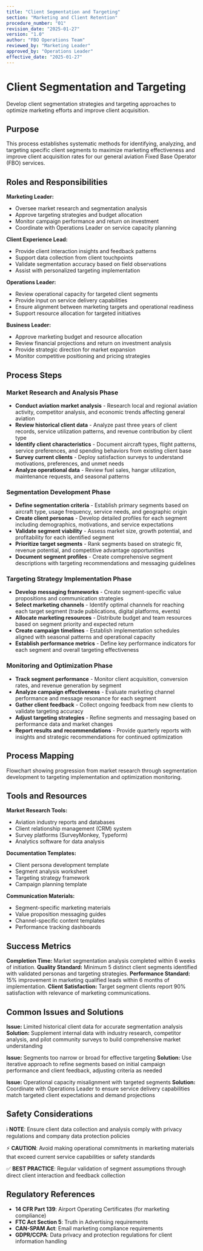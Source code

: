```yaml
---
title: "Client Segmentation and Targeting"
section: "Marketing and Client Retention"
procedure_number: "01"
revision_date: "2025-01-27"
version: "1.0"
author: "FBO Operations Team"
reviewed_by: "Marketing Leader"
approved_by: "Operations Leader"
effective_date: "2025-01-27"
---
```


# Client Segmentation and Targeting

Develop client segmentation strategies and targeting approaches to optimize marketing efforts and improve client acquisition.

## Purpose

This process establishes systematic methods for identifying, analyzing, and targeting specific client segments to maximize marketing effectiveness and improve client acquisition rates for our general aviation Fixed Base Operator (FBO) services.

## Roles and Responsibilities

**Marketing Leader:**

- Oversee market research and segmentation analysis
- Approve targeting strategies and budget allocation
- Monitor campaign performance and return on investment
- Coordinate with Operations Leader on service capacity planning

**Client Experience Lead:**

- Provide client interaction insights and feedback patterns
- Support data collection from client touchpoints
- Validate segmentation accuracy based on field observations
- Assist with personalized targeting implementation

**Operations Leader:**

- Review operational capacity for targeted client segments
- Provide input on service delivery capabilities
- Ensure alignment between marketing targets and operational readiness
- Support resource allocation for targeted initiatives

**Business Leader:**

- Approve marketing budget and resource allocation
- Review financial projections and return on investment analysis
- Provide strategic direction for market expansion
- Monitor competitive positioning and pricing strategies

## Process Steps

### Market Research and Analysis Phase

- **Conduct aviation market analysis** - Research local and regional aviation activity, competitor analysis, and economic trends affecting general aviation
- **Review historical client data** - Analyze past three years of client records, service utilization patterns, and revenue contribution by client type
- **Identify client characteristics** - Document aircraft types, flight patterns, service preferences, and spending behaviors from existing client base
- **Survey current clients** - Deploy satisfaction surveys to understand motivations, preferences, and unmet needs
- **Analyze operational data** - Review fuel sales, hangar utilization, maintenance requests, and seasonal patterns

### Segmentation Development Phase

- **Define segmentation criteria** - Establish primary segments based on aircraft type, usage frequency, service needs, and geographic origin
- **Create client personas** - Develop detailed profiles for each segment including demographics, motivations, and service expectations
- **Validate segment viability** - Assess market size, growth potential, and profitability for each identified segment
- **Prioritize target segments** - Rank segments based on strategic fit, revenue potential, and competitive advantage opportunities
- **Document segment profiles** - Create comprehensive segment descriptions with targeting recommendations and messaging guidelines

### Targeting Strategy Implementation Phase

- **Develop messaging frameworks** - Create segment-specific value propositions and communication strategies
- **Select marketing channels** - Identify optimal channels for reaching each target segment (trade publications, digital platforms, events)
- **Allocate marketing resources** - Distribute budget and team resources based on segment priority and expected return
- **Create campaign timelines** - Establish implementation schedules aligned with seasonal patterns and operational capacity
- **Establish performance metrics** - Define key performance indicators for each segment and overall targeting effectiveness

### Monitoring and Optimization Phase

- **Track segment performance** - Monitor client acquisition, conversion rates, and revenue generation by segment
- **Analyze campaign effectiveness** - Evaluate marketing channel performance and message resonance for each segment
- **Gather client feedback** - Collect ongoing feedback from new clients to validate targeting accuracy
- **Adjust targeting strategies** - Refine segments and messaging based on performance data and market changes
- **Report results and recommendations** - Provide quarterly reports with insights and strategic recommendations for continued optimization

## Process Mapping

Flowchart showing progression from market research through segmentation development to targeting implementation and optimization monitoring.

## Tools and Resources

**Market Research Tools:**

- Aviation industry reports and databases
- Client relationship management (CRM) system
- Survey platforms (SurveyMonkey, Typeform)
- Analytics software for data analysis

**Documentation Templates:**

- Client persona development template
- Segment analysis worksheet
- Targeting strategy framework
- Campaign planning template

**Communication Materials:**

- Segment-specific marketing materials
- Value proposition messaging guides
- Channel-specific content templates
- Performance tracking dashboards

## Success Metrics

**Completion Time:** Market segmentation analysis completed within 6 weeks of initiation.
**Quality Standard:** Minimum 5 distinct client segments identified with validated personas and targeting strategies.
**Performance Standard:** 15% improvement in marketing qualified leads within 6 months of implementation.
**Client Satisfaction:** Target segment clients report 90% satisfaction with relevance of marketing communications.

## Common Issues and Solutions

**Issue:** Limited historical client data for accurate segmentation analysis
**Solution:** Supplement internal data with industry research, competitor analysis, and pilot community surveys to build comprehensive market understanding

**Issue:** Segments too narrow or broad for effective targeting
**Solution:** Use iterative approach to refine segments based on initial campaign performance and client feedback, adjusting criteria as needed

**Issue:** Operational capacity misalignment with targeted segments
**Solution:** Coordinate with Operations Leader to ensure service delivery capabilities match targeted client expectations and demand projections

## Safety Considerations

ℹ️ **NOTE**: Ensure client data collection and analysis comply with privacy regulations and company data protection policies

⚡ **CAUTION**: Avoid making operational commitments in marketing materials that exceed current service capabilities or safety standards

✅ **BEST PRACTICE**: Regular validation of segment assumptions through direct client interaction and feedback collection

## Regulatory References

- **14 CFR Part 139**: Airport Operating Certificates (for marketing compliance)
- **FTC Act Section 5**: Truth in Advertising requirements
- **CAN-SPAM Act**: Email marketing compliance requirements
- **GDPR/CCPA**: Data privacy and protection regulations for client information handling

